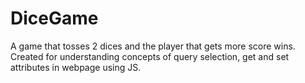 # DiceGame
A game that tosses 2 dices and the player that gets more score wins. Created for understanding concepts of query selection, get and set attributes in webpage using JS.

